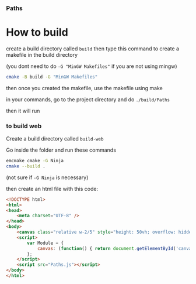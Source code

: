 ### Paths
# How to build
create a build directory called `build`
then type this command to create a makefile in the build directory

(you dont need to do `-G "MinGW Makefiles"` if you are not using mingw)

```bash
cmake -B build -G "MinGW Makefiles"
```

then once you created the makefile, use the makefile using make

in your commands, go to the project directory and do `./build/Paths`

then it will run

### to build web
Create a build directory called `build-web`

Go inside the folder and run these commands
```bash
emcmake cmake -G Ninja
cmake --build .
```
(not sure if `-G Ninja` is necessary)

then create an html file with this code:

```html
<!DOCTYPE html>
<html>
<head>
    <meta charset="UTF-8" />
</head>
<body>
    <canvas class="relative w-2/5" style="height: 50vh; overflow: hidden;" id="canvas" oncontextmenu="event.preventDefault()"></canvas>
    <script>
        var Module = {
            canvas: (function() { return document.getElementById('canvas'); })()
        };
    </script>
    <script src="Paths.js"></script>
</body>
</html>
```

